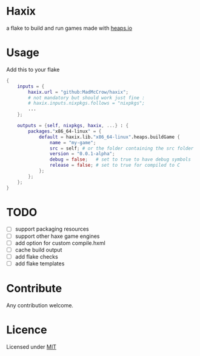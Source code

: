 # Haxix

a flake to build and run games made with [heaps.io](https://heaps.io/)

# Usage

Add this to your flake

```nix
{
    inputs = {
        haxix.url = "github:MadMcCrow/haxix";
        # not mandatory but should work just fine :
        # haxix.inputs.nixpkgs.follows = "nixpkgs";
        ...
    };

    outputs = {self, nixpkgs, haxix, ...} : {
        packages."x86_64-linux" = {
            default = haxix.lib."x86_64-linux".heaps.buildGame {
                name = "my-game";
                src = self; # or the folder containing the src folder
                version = "0.0.1-alpha";
                debug = false;   # set to true to have debug symbols
                release = false; # set to true for compiled to C
            };
        };
    };
}

```

# TODO

 - [ ] support packaging resources
 - [ ] support other haxe game engines
 - [ ] add option for custom compile.hxml
 - [ ] cache build output
 - [ ] add flake checks
 - [ ] add flake templates

# Contribute

Any contribution welcome. 

# Licence
Licensed under [MIT](Licence.md)

